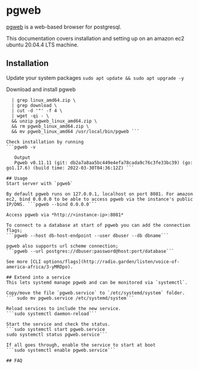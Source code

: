 # pgweb

[pgweb](https://github.com/sosedoff/pgweb) is a web-based browser for postgresql.

This documentation covers installation and setting up on an amazon ec2 ubuntu 20.04.4 LTS machine.

## Installation
Update your system packages
``` sudo apt update && sudo apt upgrade -y ```

Download and install pgweb 
```curl -s https://api.github.com/repos/sosedoff/pgweb/releases/latest \
  | grep linux_amd64.zip \
  | grep download \
  | cut -d '"' -f 4 \
  | wget -qi - \
  && unzip pgweb_linux_amd64.zip \
  && rm pgweb_linux_amd64.zip \
  && mv pgweb_linux_amd64 /usr/local/bin/pgweb ```

Check installation by running 
```pgweb -v
   
   Output
   Pgweb v0.11.11 (git: db2a7a8aa5bc449e4efa78cada9c76c3fe33bc39) (go: go1.17.6) (build time: 2022-03-30T04:36:12Z) ```

## Usage
Start server with `pgweb` 

By default pgweb runs on 127.0.0.1, localhost on port 8081. For amazon ec2, bind 0.0.0.0 to be able to access pgweb via the instance's public IP/DNS. ```pgweb --bind 0.0.0.0```  

Access pgweb via *http://<instance-ip>:8081*

To connect to a database at start of pgweb you can add the connection flags;
```pgweb --host db-host-endpoint --user dbuser --db dbname```

pgweb also supports url scheme connection;
```pgweb --url postgres://dbuser:password@host:port/database```

See more [CLI options/flags](http://radio.garden/listen/voice-of-america-africa/3-yMRDpo).

## Extend into a service
This lets systemd manage pgweb and can be monitored via `systemctl`.

Copy/move the file `pgweb.service` to `/etc/systemd/system` folder.
``` sudo mv pgweb.service /etc/systemd/system```

Reload services to include the new service.
```sudo systemctl daemon-reload```

Start the service and check the status.
```sudo systemctl start pgweb.service
sudo systemctl status pgweb.service```

If all goes through, enable the service to start at boot
```sudo systemctl enable pgweb.service```

## FAQ 
